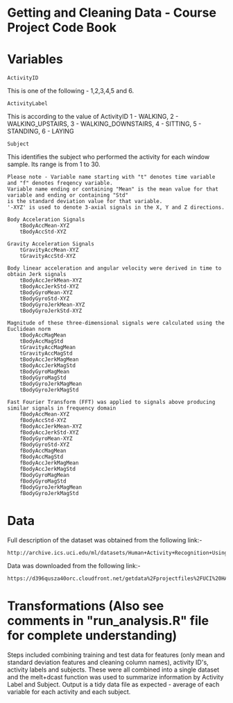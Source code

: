 Getting and Cleaning Data - Course Project Code Book
================================

Variables
================================

    ActivityID

This is one of the following - 1,2,3,4,5 and 6. 

    ActivityLabel
This is according to the value of ActivityID
1 - WALKING, 2 - WALKING_UPSTAIRS, 3 - WALKING_DOWNSTAIRS, 4 - SITTING, 5 - STANDING, 6 - LAYING

    Subject
This identifies the subject who performed the activity for each window sample. Its range is from 1 to 30.
    
    Please note - Variable name starting with "t" denotes time variable and "f" denotes freqency variable.
    Variable name ending or containing "Mean" is the mean value for that variable and ending or containing "Std" 
    is the standard deviation value for that variable.
    '-XYZ' is used to denote 3-axial signals in the X, Y and Z directions.

    Body Acceleration Signals
        tBodyAccMean-XYZ
        tBodyAccStd-XYZ
    
    Gravity Acceleration Signals
        tGravityAccMean-XYZ
        tGravityAccStd-XYZ

    Body linear acceleration and angular velocity were derived in time to obtain Jerk signals    
        tBodyAccJerkMean-XYZ
        tBodyAccJerkStd-XYZ
        tBodyGyroMean-XYZ
        tBodyGyroStd-XYZ
        tBodyGyroJerkMean-XYZ
        tBodyGyroJerkStd-XYZ
        
    Magnitude of these three-dimensional signals were calculated using the Euclidean norm
        tBodyAccMagMean
        tBodyAccMagStd
        tGravityAccMagMean
        tGravityAccMagStd
        tBodyAccJerkMagMean
        tBodyAccJerkMagStd
        tBodyGyroMagMean
        tBodyGyroMagStd
        tBodyGyroJerkMagMean
        tBodyGyroJerkMagStd
    
    Fast Fourier Transform (FFT) was applied to signals above producing similar signals in frequency domain
        fBodyAccMean-XYZ
        fBodyAccStd-XYZ
        fBodyAccJerkMean-XYZ
        fBodyAccJerkStd-XYZ
        fBodyGyroMean-XYZ
        fBodyGyroStd-XYZ
        fBodyAccMagMean
        fBodyAccMagStd
        fBodyAccJerkMagMean
        fBodyAccJerkMagStd
        fBodyGyroMagMean
        fBodyGyroMagStd
        fBodyGyroJerkMagMean
        fBodyGyroJerkMagStd

Data
================================
Full description of the dataset was obtained from the following link:-

    http://archive.ics.uci.edu/ml/datasets/Human+Activity+Recognition+Using+Smartphones

Data was downloaded from the following link:-

    https://d396qusza40orc.cloudfront.net/getdata%2Fprojectfiles%2FUCI%20HAR%20Dataset.zip

Transformations
(Also see comments in "run_analysis.R" file for complete understanding)
================================
Steps included combining training and test data for features (only mean and standard deviation features and cleaning column names), activity ID's, activity labels and subjects. These were all combined into a single dataset and the melt+dcast function was used to summarize information by Activity Label and Subject. Output is a tidy data file as expected - average of each variable for each activity and each subject.

